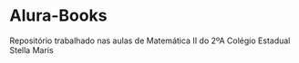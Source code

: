# Alura-Books
Repositório trabalhado nas aulas de Matemática II do 2ºA Colégio Estadual Stella Maris 
